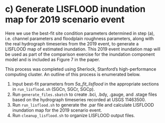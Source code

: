 # c) Generate LISFLOOD inundation map for 2019 scenario event

Here we use the best-fit site condition parameters determined in step
(a), i.e. channel parameters and floodplain roughness parameters, along
with the real hydrograph timeseries from the 2019 event, to generate a
LISFLOOD map of estimated inundation. This 2019 event inundation map
will be used as part of the comparison exercise for the inundation
component model and is included as Figure 7 in the paper.

This process was completed using Sherlock, Stanford’s high-performance
computing cluster. An outline of this process is enumerated below.

1.  Input best-fit parameters from *5a\_fit\_lisflood* in the
    appropriate sections in `run_lisflood.sh` (SGCn, SGCr, SGCp).
2.  Run `generate_files.sbatch` to create .bci, .bdy, .gauge, and .stage
    files based on the hydrograph timeseries recorded at USGS 11463500.
3.  Run `run_lisflood.sh` to generate the .par file and calculate
    LISFLOOD inundation map for the 2019 scenario event.
4.  Run `cleanup_lisflood.sh` to organize LISFLOOD output files.
